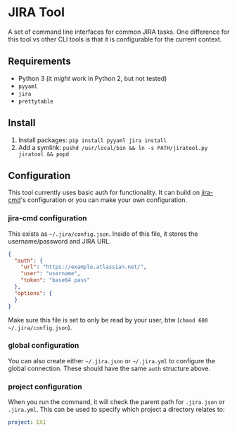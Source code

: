 # JIRA Tool

A set of command line interfaces for common JIRA tasks. One difference for this tool vs other CLI tools is that it is configurable for the current context.

## Requirements

* Python 3 (it *might* work in Python 2, but not tested)
* `pyyaml`
* `jira`
* `prettytable`

## Install

1. Install packages: `pip install pyyaml jira install`
1. Add a symlink: `pushd /usr/local/bin && ln -s PATH/jiratool.py jiratool && popd`

## Configuration

This tool currently uses basic auth for functionality. It can build on [jira-cmd](https://github.com/germanrcuriel/jira-cmd)'s configuration or you can make your own configuration.

### jira-cmd configuration

This exists as `~/.jira/config.json`. Inside of this file, it stores the username/password and JIRA URL.

```json
{
  "auth": {
    "url": "https://example.atlassian.net/",
    "user": "username",
    "token": "base64 pass"
  },
  "options": {
  }
}
```

Make sure this file is set to only be read by your user, btw (`chmod 600 ~/.jira/config.json`).

### global configuration

You can also create either `~/.jira.json` or `~/.jira.yml` to configure the global connection. These should have the same `auth` structure above.

### project configuration

When you run the command, it will check the parent path for `.jira.json` or `.jira.yml`. This can be used to specify which project a directory relates to:

```yaml
project: EX1
```
